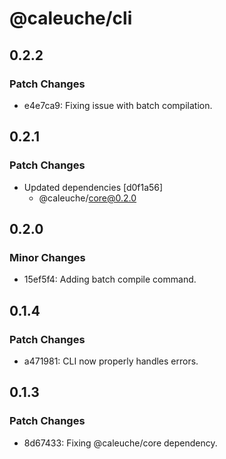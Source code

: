 # @caleuche/cli

## 0.2.2

### Patch Changes

- e4e7ca9: Fixing issue with batch compilation.

## 0.2.1

### Patch Changes

- Updated dependencies [d0f1a56]
  - @caleuche/core@0.2.0

## 0.2.0

### Minor Changes

- 15ef5f4: Adding batch compile command.

## 0.1.4

### Patch Changes

- a471981: CLI now properly handles errors.

## 0.1.3

### Patch Changes

- 8d67433: Fixing @caleuche/core dependency.
